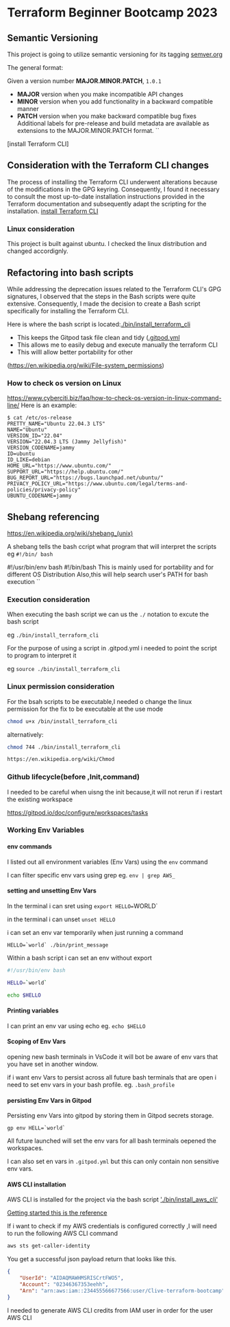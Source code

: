 # Terraform Beginner Bootcamp 2023

## Semantic Versioning

This project is going to utilize semantic versioning for its tagging
[semver.org](https://semver.org)

The general format:

Given a version number **MAJOR.MINOR.PATCH**, `1.0.1`

- **MAJOR** version when you make incompatible API changes
- **MINOR** version when you add functionality in a backward compatible manner
- **PATCH** version when you make backward compatible bug fixes
Additional labels for pre-release and build metadata are available as extensions to the MAJOR.MINOR.PATCH format.
``

[install Terraform CLI]
##  Consideration with the Terraform CLI changes
The process of installing the Terraform CLI underwent alterations because of the modifications in the GPG keyring. Consequently, I found it necessary to consult the most up-to-date installation instructions provided in the Terraform documentation and subsequently adapt the scripting for the installation.
[install Terraform CLI](https:developer.hashicorp.com/terraform/tutorials/aws-get-started/install-cli)

### Linux consideration

This project is built against ubuntu.
I checked the linux distribution and changed accordignly.

## Refactoring into bash scripts
While addressing the deprecation issues related to the Terraform CLI's GPG signatures, I observed that the steps in the Bash scripts were quite extensive. Consequently, I made the decision to create a Bash script specifically for installing the Terraform CLI.

Here is where the bash script is located:[./bin/install_terraform_cli](./bin/install_terrdorm_cli)
- This keeps the Gitpod task file clean and tidy ([.gitpod.yml](.gitpod.yml)
- This allows me to easily debug and execute manually the terraform CLI
- This willl allow better portability for other 

(https://en.wikipedia.org/wiki/File-system_permissions)

### How to check os version on Linux
https://www.cyberciti.biz/faq/how-to-check-os-version-in-linux-command-line/
Here is an example:
```
$ cat /etc/os-release
PRETTY_NAME="Ubuntu 22.04.3 LTS"
NAME="Ubuntu"
VERSION_ID="22.04"
VERSION="22.04.3 LTS (Jammy Jellyfish)"
VERSION_CODENAME=jammy
ID=ubuntu
ID_LIKE=debian
HOME_URL="https://www.ubuntu.com/"
SUPPORT_URL="https://help.ubuntu.com/"
BUG_REPORT_URL="https://bugs.launchpad.net/ubuntu/"
PRIVACY_POLICY_URL="https://www.ubuntu.com/legal/terms-and-policies/privacy-policy"
UBUNTU_CODENAME=jammy
```


 ## Shebang referencing

https://en.wikipedia.org/wiki/shebang_(unix)

A shebang tells the bash ccript what program that will interpret the scripts eg `#!/bin/ bash`


#!/usr/bin/env bash
#!/bin/bash
This is mainly used for portability and for different OS Distribution
Also,this will help search user's PATH for bash execution 
``


### Execution consideration

When executing the bash script we can us the  `./` notation to excute the bash script

eg `./bin/install_terraform_cli`

For the purpose of using a script in .gitpod.yml i needed to point the script to program to interpret it

eg `source ./bin/install_terraform_cli`

### Linux permission consideration

For the bsah scripts to be executable,I needed o change the linux permission for the fix to be executable at the use mode

```sh
chmod u+x /bin/install_terraform_cli
```

alternatively:

```sh
chmod 744 ./bin/install_terraform_cli

https://en.wikipedia.org/wiki/Chmod
```

###  Github lifecycle(before ,Init,command)

I needed to be careful when uisng the init because,it will not rerun if i restart the existing workspace

https://gitpod.io/doc/configure/workspaces/tasks

### Working Env Variables

#### env commands 

I listed out all environment variables (Env Vars) using the `env` command

I can filter specific env vars using grep eg. `env | grep AWS_`

#### setting and unsetting Env Vars

In the terminal i can sret using `export HELLO=`WORLD`

in the terminal i can unset `unset HELLO`

i can set an env var temporarily when just running a command

```
HELLO=`world` ./bin/print_message
```
Within a bash script i can set an env without export 

```sh
#!/usr/bin/env bash

HELLO=`world`

echo $HELLO
```

#### Printing variables

I can print an env var using echo eg. `echo $HELLO`

#### Scoping of Env Vars

opening new bash terminals in VsCode it will bot be aware of env vars that you have set in another window.

if i want env Vars to persist across all future bash terminals that are open i need to set env vars in your bash profile. eg. `.bash_profile`

####  persisting Env Vars in Gitpod

Persisting env Vars into gitpod by storing them in Gitpod secrets storage.

```
gp env HELL=`world`
```

All future launched will set the env vars for all bash terminals oepened the workspaces.

I can also set en vars in `.gitpod.yml` but this can only contain non sensitive env vars.

#### AWS CLI installation

AWS CLI is installed for the project via the bash script ['./bin/install_aws_cli'](./bin/install_aws_cli)

[Getting started this is the reference ](https://docs.aws.amazon.com/cli/latest/userguide/cli-configure-envvars.html)

If i want to check if my AWS credentials is configured correctly ,I will need to run the following AWS CLI command 
```sh
aws sts get-caller-identity
```
You get a successful json payload return that looks like this.

```json
{
    "UserId": "AIDAQMAWHMSRISCrtFWO5",
    "Account": "02346367353eehh",
    "Arn": "arn:aws:iam::234455566677566:user/Clive-terraform-bootcamp"
}
```

I needed to generate AWS CLI credits from IAM user in order for the user AWS CLI